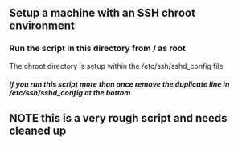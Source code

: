 ## Setup a machine with an SSH chroot environment 

### Run the script in this directory from / as root

The chroot directory is setup within the /etc/ssh/sshd_config file

##### If you run this script more than once remove the duplicate line in /etc/ssh/sshd_config at the bottom

## NOTE this is a very rough script and needs cleaned up 
